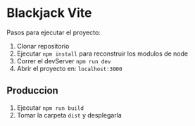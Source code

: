 # Blackjack Vite

Pasos para ejecutar el proyecto:

1. Clonar repositorio
2. Ejecutar ```npm install``` para reconstruir los modulos de node
3. Correr el devServer ```npm run dev```
4. Abrir el proyecto en: ```localhost:3000```

## Produccion

1. Ejecutar ```npm run build```
2. Tomar la carpeta ```dist``` y desplegarla